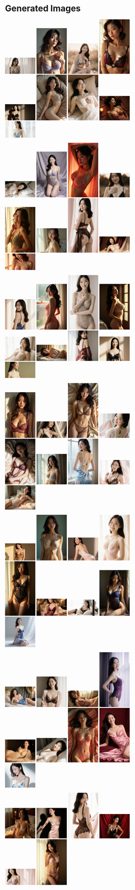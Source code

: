 # Generated Images



<img src="2025_09_11_01.webp" width="100"/> <img src="2025_09_11_02.webp" width="100"/> <img src="2025_09_11_03.webp" width="100"/> <img src="2025_09_11_04.webp" width="100"/> <img src="2025_09_11_05.webp" width="100"/> <img src="2025_09_11_06.webp" width="100"/> <img src="2025_09_11_07.webp" width="100"/> <img src="2025_09_11_08.webp" width="100"/> <img src="2025_09_11_09.webp" width="100"/>

<img src="2025_09_11_10.webp" width="100"/> <img src="2025_09_11_11.webp" width="100"/> <img src="2025_09_11_12.webp" width="100"/> <img src="2025_09_11_13.webp" width="100"/> <img src="2025_09_11_14.webp" width="100"/> <img src="2025_09_11_15.webp" width="100"/> <img src="2025_09_11_16.webp" width="100"/> <img src="2025_09_11_17.webp" width="100"/> <img src="2025_09_11_18.webp" width="100"/>

<img src="2025_09_11_19.webp" width="100"/> <img src="2025_09_11_20.webp" width="100"/> <img src="2025_09_11_21.webp" width="100"/> <img src="2025_09_11_22.webp" width="100"/> <img src="2025_09_11_23.webp" width="100"/> <img src="2025_09_11_24.webp" width="100"/> <img src="2025_09_11_25.webp" width="100"/> <img src="2025_09_11_26.webp" width="100"/> <img src="2025_09_11_27.webp" width="100"/>

<img src="2025_09_11_28.webp" width="100"/> <img src="2025_09_11_29.webp" width="100"/> <img src="2025_09_11_30.webp" width="100"/> <img src="2025_09_11_31.webp" width="100"/> <img src="2025_09_11_32.webp" width="100"/> <img src="2025_09_11_33.webp" width="100"/> <img src="2025_09_11_34.webp" width="100"/> <img src="2025_09_11_35.webp" width="100"/> <img src="2025_09_11_36.webp" width="100"/>

<img src="2025_09_11_37.webp" width="100"/> <img src="2025_09_11_38.webp" width="100"/> <img src="2025_09_11_39.webp" width="100"/> <img src="2025_09_11_40.webp" width="100"/> <img src="2025_09_11_41.webp" width="100"/> <img src="2025_09_11_42.webp" width="100"/> <img src="2025_09_11_43.webp" width="100"/> <img src="2025_09_11_44.webp" width="100"/> <img src="2025_09_11_45.webp" width="100"/>

<img src="2025_09_11_46.webp" width="100"/> <img src="2025_09_11_47.webp" width="100"/> <img src="2025_09_11_48.webp" width="100"/> <img src="2025_09_11_49.webp" width="100"/> <img src="2025_09_11_50.webp" width="100"/> <img src="2025_09_11_51.webp" width="100"/> <img src="2025_09_11_52.webp" width="100"/> <img src="2025_09_11_53.webp" width="100"/> <img src="2025_09_11_54.webp" width="100"/>

<img src="2025_09_11_55.webp" width="100"/> <img src="2025_09_11_56.webp" width="100"/> <img src="2025_09_11_57.webp" width="100"/> <img src="2025_09_11_58.webp" width="100"/> <img src="2025_09_11_59.webp" width="100"/> <img src="2025_09_11_60.webp" width="100"/>